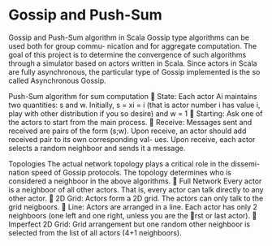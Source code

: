 Gossip and Push-Sum
======

Gossip and Push-Sum algorithm in Scala
Gossip type algorithms can be used both for group commu-
nication and for aggregate computation. The goal of this project is to determine
the convergence of such algorithms through a simulator based on actors written
in Scala. Since actors in Scala are fully asynchronous, the particular type of
Gossip implemented is the so called Asynchronous Gossip.

Push-Sum algorithm for sum computation
 State: Each actor Ai maintains two quantities: s and w. Initially, s =
xi = i (that is actor number i has value i, play with other distribution if
you so desire) and w = 1
 Starting: Ask one of the actors to start from the main process.
 Receive: Messages sent and received are pairs of the form (s;w). Upon
receive, an actor should add received pair to its own corresponding val-
ues. Upon receive, each actor selects a random neighboor and sends it a
message.

Topologies The actual network topology plays a critical role in the dissemi-
nation speed of Gossip protocols. The topology determines who is considered a neighboor
in the above algorithms.
 Full Network Every actor is a neighboor of all other actors. That is,
every actor can talk directly to any other actor.
 2D Grid: Actors form a 2D grid. The actors can only talk to the grid
neigboors.
 Line: Actors are arranged in a line. Each actor has only 2 neighboors
(one left and one right, unless you are the rst or last actor).
 Imperfect 2D Grid: Grid arrangement but one random other neighboor
is selected from the list of all actors (4+1 neighboors).
